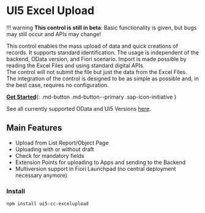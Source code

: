 # UI5 Excel  Upload

!!! warning 
        **This control is still in beta**: Basic functionality is given, but bugs may still occur and APIs may change!


This control enables the mass upload of data and quick creations of records. It supports standard identification.
The usage is independent of the backend, OData version, and Fiori scenario.
Import is made possible by reading the Excel Files and using standard digital APIs.  
The control will not submit the file but just the data from the Excel Files.  
The integration of the control is designed to be as simple as possible and, in the best case, requires no configuration.

[**Get Started**](./pages/GettingStarted.md){: .md-button .md-button--primary .sap-icon-initiative }

See all currently supported OData and UI5 Versions [here](./pages/SupportVersions.md).

## Main Features

 - Upload from List Report/Object Page
 - Uploading with or without draft
 - Check for mandatory fields
 - Extension Points for uploading to Apps and sending to the Backend
 - Multiversion support in Fiori Launchpad (no central deployment necessary anymore)


### Install

```sh
npm install ui5-cc-excelupload
```
